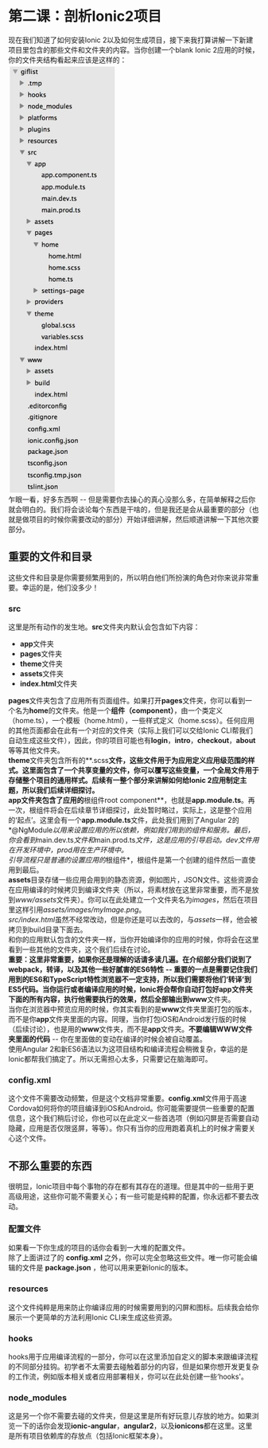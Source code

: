 # 第二课：剖析Ionic2项目
现在我们知道了如何安装Ionic 2以及如何生成项目，接下来我打算讲解一下新建项目里包含的那些文件和文件夹的内容。当你创建一个blank Ionic 2应用的时候，你的文件夹结构看起来应该是这样的：  
![目录结构](/imgs/1.2.1.jpg)  
乍眼一看，好多东西啊 -- 但是需要你去操心的真心没那么多，在简单解释之后你就会明白的。我们将会谈论每个东西是干啥的，但是我还是会从最重要的部分（也就是做项目的时候你需要改动的部分）开始详细讲解，然后顺道讲解一下其他次要部分。  

## 重要的文件和目录
这些文件和目录是你需要频繁用到的，所以明白他们所扮演的角色对你来说非常重要。幸运的是，他们没多少！  

### src
这里是所有动作的发生地。**src**文件夹内默认会包含如下内容：
* **app**文件夹
* **pages**文件夹
* **theme**文件夹
* **assets**文件夹
* **index.html**文件夹

**pages**文件夹包含了应用所有页面组件。如果打开**pages**文件夹，你可以看到一个名为**home**的文件夹。他是一个**组件（component）**，由一个类定义（home.ts），一个模板（home.html），一些样式定义（home.scss）。任何应用的其他页面都会在此有一个对应的文件夹（实际上我们可以交给Ionic CLI帮我们自动生成这些文件），因此，你的项目可能也有**login**，**intro**，**checkout**，**about**等等其他文件夹。  
**theme**文件夹包含所有的**.scss**文件，这些文件用于为应用定义应用级范围的样式。这里面包含了一个共享变量的文件，你可以覆写这些变量，一个全局文件用于存储整个项目的通用样式。后续有一整个部分来讲解如何给Ionic 2应用制定主题，所以我们后续详细探讨。  
**app**文件夹包含了应用的**根组件root component**，也就是**app.module.ts**。再一次，根组件将会在后续章节详细探讨，此处暂时略过，实际上，这是整个应用的‘起点’。这里会有一个**app.module.ts**文件，此处我们用到了Angular 2的*@NgModule*以用来设置应用的所以依赖，例如我们用到的组件和服务。最后，你会看到*main.dev.ts*文件和*main.prod.ts*文件，这是应用的引导启动。*dev*文件用在开发环境中，*prod*用在生产环境中。  
引导流程只是普通的设置应用的*根组件*，根组件是第一个创建的组件然后一直使用到最后。  
**assets**目录存储一些应用会用到的静态资源，例如图片，JSON文件。这些资源会在应用编译的时候拷贝到编译文件夹（所以，将素材放在这里非常重要，而不是放到*www/assets*文件夹）。你可以在此处建立一个文件夹名为*images*，然后在项目里这样引用*assets/images/myImage.png*。  
*src/index.html*虽然不经常改动，但是你还是可以去改的，与*assets*一样，他会被拷贝到build目录下面去。  
和你的应用默认包含的文件夹一样，当你开始编译你的应用的时候，你将会在这里看到一些其他的文件夹，这个我们后续在讨论。  
**重要：**这里非常重要，如果你还是理解的话请多读几遍。在介绍部分我们说到了webpack，转译，以及其他一些好腻害的ES6特性 -- 重要的一点是需要记住我们用到的ES6和TypeScript特性浏览器不一定支持，所以我们需要将他们‘转译’到ES5代码。当你运行或者编译应用的时候，Ionic将会帮你自动打包好app文件夹下面的所有内容，执行他需要执行的效果，然后全部输出到**www**文件夹。  
当你在浏览器中预览应用的时候，你其实看到的是**www**文件夹里面打包的版本，而不是你**app**文件夹里面的内容。同理，当你打包iOS和Android发行版的时候（后续讨论），也是用的**www**文件夹，而不是**app**文件夹。**不要编辑WWW文件夹里面的代码** -- 你在里面做的变动在编译的时候会被自动覆盖。  
使用Angular 2和新ES6语法以为这项目结构和编译流程会稍微复杂，幸运的是Ionic都帮我们搞定了。所以无需担心太多，只需要记在脑海即可。  

### config.xml
这个文件不需要改动频繁，但是这个文档非常重要。**config.xml**文件用于高速Cordova如何将你的项目编译到iOS和Android。你可能需要提供一些重要的配置信息，这个我们稍后讨论，你也可以在此定义一些首选项（例如闪屏是否需要自动隐藏，应用是否仅限竖屏，等等）。你只有当你的应用跑着真机上的时候才需要关心这个文件。  

## 不那么重要的东西
很明显，Ionic项目中每个事物的存在都有其存在的道理。但是其中的一些用于更高级用途，这些你可能不需要关心；有一些可能是纯粹的配置，你永远都不要去改动。

### 配置文件
如果看一下你生成的项目的话你会看到一大堆的配置文件。  
除了上面讲过了的 **config.xml** 之外，你可以完全忽略这些文件。唯一你可能会编辑的文件是 **package.json** ，他可以用来更新Ionic的版本。  

### resources
这个文件纯粹是用来防止你编译应用的时候需要用到的闪屏和图标。后续我会给你展示一个更简单的方法利用Ionic CLI来生成这些资源。  

### hooks
hooks用于应用编译流程的一部分，你可以在这里添加自定义的脚本来跟编译流程的不同部分挂钩。初学者不太需要去碰触着部分的内容，但是如果你想开发更复杂的工作流，例如版本相关或者应用部署相关，你可以在此处创建一些‘hooks'。  

### node_modules
这是另一个你不需要去碰的文件夹，但是这里是所有好玩意儿存放的地方。如果浏览一下的话你会发现**ionic-angular**，**angular2**，以及**ionicons**都在这里。这里是所有项目依赖库的存放点（包括Ionic框架本身）。